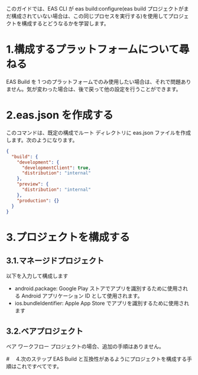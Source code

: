 このガイドでは、EAS CLI が eas build:configure(eas build プロジェクトがまだ構成されていない場合は、この同じプロセスを実行する)を使用してプロジェクトを構成するとどうなるかを学習します。

# 1.構成するプラットフォームについて尋ねる

EAS Build を 1 つのプラットフォームでのみ使用したい場合は、それで問題ありません。気が変わった場合は、後で戻って他の設定を行うことができます。

# 2.eas.json を作成する

このコマンドは、既定の構成でルート ディレクトリに eas.json ファイルを作成します。次のようになります。

```json
{
  "build": {
    "development": {
      "developmentClient": true,
      "distribution": "internal"
    },
    "preview": {
      "distribution": "internal"
    },
    "production": {}
  }
}
```

# 3.プロジェクトを構成する

## 3.1.マネージドプロジェクト

以下を入力して構成します

- android.package: Google Play ストアでアプリを識別するために使用される Android アプリケーション ID として使用されます。
- ios.bundleIdentifier: Apple App Store でアプリを識別するために使用されます

## 3.2.ベアプロジェクト

ベア ワークフロー プロジェクトの場合、追加の手順はありません。

#　 4.次のステップ
EAS Build と互換性があるようにプロジェクトを構成する手順はこれですべてです。
